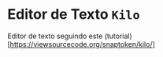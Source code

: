 # Editor de Texto `Kilo`

Editor de texto seguindo este (tutorial)[https://viewsourcecode.org/snaptoken/kilo/]
